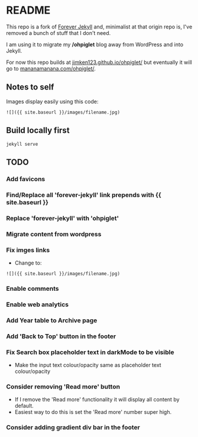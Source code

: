 # README

This repo is a fork of [Forever Jekyll](https://forever-jekyll.github.io) and, minimalist at that origin repo is, I've removed a bunch of stuff that I don't need.

I am using it to migrate my **/ohpiglet** blog away from WordPress and into Jekyll.

For now this repo builds at [jimken123.github.io/ohpiglet/](https://jimken123.github.io/ohpiglet/) but eventually it will go to [mananamanana.com/ohpiglet/](https://mananamanana.com/ohpiglet/).

## Notes to self

Images display easily using this code:

  ```
![]({{ site.baseurl }}/images/filename.jpg)
  ```

## Build locally first

 ```
jekyll serve
 ```

## TODO

### Add favicons

### Find/Replace all 'forever-jekyll' link prepends with {{ site.baseurl }}

### Replace 'forever-jekyll' with 'ohpiglet'

### Migrate content from wordpress

### Fix imges links

- Change to:
```
![]({{ site.baseurl }}/images/filename.jpg)
```

### Enable comments

### Enable web analytics

### Add Year table to Archive page

### Add 'Back to Top' button in the footer

### Fix Search box placeholder text in darkMode to be visible

- Make the input text colour/opacity same as placeholder text colour/opacity

### Consider removing 'Read more' button

- If I remove the 'Read more' functionality it will display all content by default.
- Easiest way to do this is set the 'Read more' number super high.

### Consider adding gradient div bar in the footer